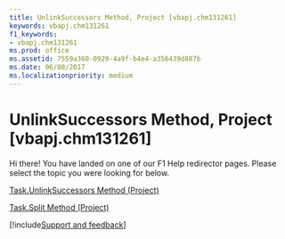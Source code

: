 ```yaml
---
title: UnlinkSuccessors Method, Project [vbapj.chm131261]
keywords: vbapj.chm131261
f1_keywords:
- vbapj.chm131261
ms.prod: office
ms.assetid: 7559a360-0929-4a9f-b4e4-a356439d887b
ms.date: 06/08/2017
ms.localizationpriority: medium
---
```



# UnlinkSuccessors Method, Project [vbapj.chm131261]

Hi there! You have landed on one of our F1 Help redirector pages. Please select the topic you were looking for below.

[Task.UnlinkSuccessors Method (Project)](https://msdn.microsoft.com/library/ad3148f3-604c-aea9-f592-1f76372dffee%28Office.15%29.aspx)

[Task.Split Method (Project)](https://msdn.microsoft.com/library/847c5cfd-a10f-ea6a-aa49-2e2e88d1840e%28Office.15%29.aspx)

[!include[Support and feedback](~/includes/feedback-boilerplate.md)]